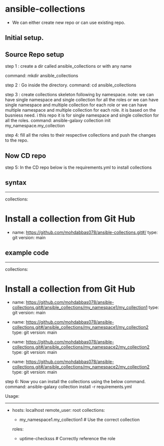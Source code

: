 # ansible-collections

* We can either create new repo or can use existing repo.

## Initial setup.

## Source Repo setup

step 1 : create a dir called ansible_collections or with any name

 command: mkdir  ansible_collections

step 2 : Go inside the directory. 
 command: cd  ansible_collections

step 3 : create collections skeleton following by namespace.
note: we can have single namespace and single collection for all the roles  or we can have single namespace and multiple collection  for each role or we can have multiple namespace and multiple collection for each role. it is based on the busniess need. i this repo it is for single namespace and single collection for all the roles.
 command: ansible-galaxy collection init my_namespace.my_collection


step 4: fill all the roles to their respective collections and push the changes to the repo.  

## Now CD repo

step 5: In the CD repo below is the requirements.yml to install collections

## syntax
---
collections:
  # Install a collection from Git Hub
  - name: https://github.com/mohdabbas078/ansible-collections.git#/<path-of-the-collection-in-your-cource-repo>
    type: git
    version: main

## example code
---
collections:
  # Install a collection from Git Hub
  - name: https://github.com/mohdabbas078/ansible-collections.git#/ansible_collections/my_namespace1/my_collection1
    type: git
    version: main

  - name: https://github.com/mohdabbas078/ansible-collections.git#/ansible_collections/my_namespace1/my_collection2
    type: git
    version: main  

  - name: https://github.com/mohdabbas078/ansible-collections.git#/ansible_collections/my_namespace2/my_collection2
    type: git
    version: main   
    
  - name: https://github.com/mohdabbas078/ansible-collections.git#/ansible_collections/my_namespace2/my_collection2
    type: git
    version: main


step 6:  Now you can install the collections using the below command. 
    command: ansible-galaxy collection install -r requirements.yml

Usage:

---
- hosts: localhost
  remote_user: root
  collections:
    - my_namespace1.my_collection1  # Use the correct collection  

  roles:
    - uptime-checksss  # Correctly reference the role